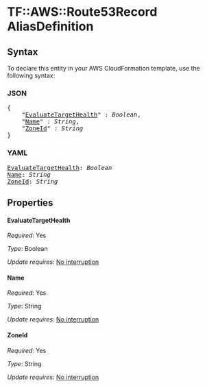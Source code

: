 # TF::AWS::Route53Record AliasDefinition

## Syntax

To declare this entity in your AWS CloudFormation template, use the following syntax:

### JSON

<pre>
{
    "<a href="#evaluatetargethealth" title="EvaluateTargetHealth">EvaluateTargetHealth</a>" : <i>Boolean</i>,
    "<a href="#name" title="Name">Name</a>" : <i>String</i>,
    "<a href="#zoneid" title="ZoneId">ZoneId</a>" : <i>String</i>
}
</pre>

### YAML

<pre>
<a href="#evaluatetargethealth" title="EvaluateTargetHealth">EvaluateTargetHealth</a>: <i>Boolean</i>
<a href="#name" title="Name">Name</a>: <i>String</i>
<a href="#zoneid" title="ZoneId">ZoneId</a>: <i>String</i>
</pre>

## Properties

#### EvaluateTargetHealth

_Required_: Yes

_Type_: Boolean

_Update requires_: [No interruption](https://docs.aws.amazon.com/AWSCloudFormation/latest/UserGuide/using-cfn-updating-stacks-update-behaviors.html#update-no-interrupt)

#### Name

_Required_: Yes

_Type_: String

_Update requires_: [No interruption](https://docs.aws.amazon.com/AWSCloudFormation/latest/UserGuide/using-cfn-updating-stacks-update-behaviors.html#update-no-interrupt)

#### ZoneId

_Required_: Yes

_Type_: String

_Update requires_: [No interruption](https://docs.aws.amazon.com/AWSCloudFormation/latest/UserGuide/using-cfn-updating-stacks-update-behaviors.html#update-no-interrupt)

